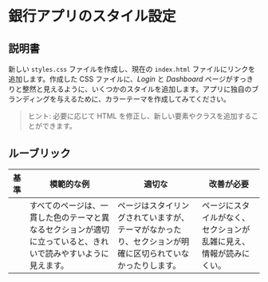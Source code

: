# 銀行アプリのスタイル設定

## 説明書

新しい `styles.css` ファイルを作成し、現在の `index.html` ファイルにリンクを追加します。作成した CSS ファイルに、*Login* と *Dashboard* ページがすっきりと整然と見えるように、いくつかのスタイルを追加します。アプリに独自のブランディングを与えるために、カラーテーマを作成してみてください。

> ヒント: 必要に応じて HTML を修正し、新しい要素やクラスを追加することができます。

## ルーブリック

| 基準 | 模範的な例                                                                                                               | 適切な                                                                       | 改善が必要                                                                             |
| -------- | ----------------------------------------------------------------------------------------------------------------------- | ------------------------------------------------------------------------------ | --------------------------------------------------------------------------------------------- |
|          | すべてのページは、一貫した色のテーマと異なるセクションが適切に立っていると、きれいで読みやすいように見えます。 | ページはスタイリングされていますが、テーマがなかったり、セクションが明確に区切られていなかったりします。 | ページにスタイルがなく、セクションが乱雑に見え、情報が読みにくい。 |